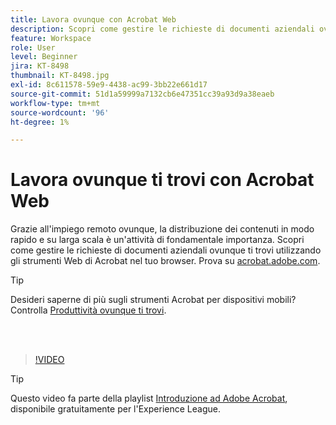```yaml
---
title: Lavora ovunque con Acrobat Web
description: Scopri come gestire le richieste di documenti aziendali ovunque ti trovi utilizzando gli strumenti Web di Acrobat nel tuo browser
feature: Workspace
role: User
level: Beginner
jira: KT-8498
thumbnail: KT-8498.jpg
exl-id: 8c611578-59e9-4438-ac99-3bb22e661d17
source-git-commit: 51d1a59999a7132cb6e47351cc39a93d9a38eaeb
workflow-type: tm+mt
source-wordcount: '96'
ht-degree: 1%

---
```


# Lavora ovunque ti trovi con Acrobat Web

Grazie all&#39;impiego remoto ovunque, la distribuzione dei contenuti in modo rapido e su larga scala è un&#39;attività di fondamentale importanza. Scopri come gestire le richieste di documenti aziendali ovunque ti trovi utilizzando gli strumenti Web di Acrobat nel tuo browser. Prova su [acrobat.adobe.com](https://acrobat.adobe.com/it/it/).

>[!TIP]
>
>Desideri saperne di più sugli strumenti Acrobat per dispositivi mobili? Controlla [Produttività ovunque ti trovi](productivity.md).

<br> 

>[!VIDEO](https://video.tv.adobe.com/v/337436?quality=12&learn=on&hidetitle=true)

>[!TIP]
>
>Questo video fa parte della playlist [Introduzione ad Adobe Acrobat](https://experienceleague.adobe.com/en/playlists/acrobat-get-started-business-users), disponibile gratuitamente per l&#39;Experience League.

